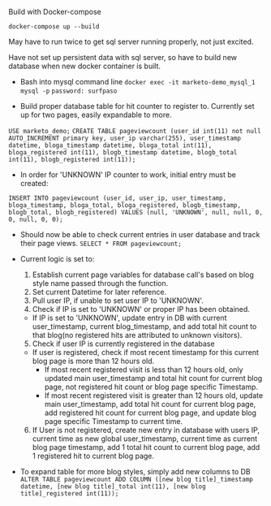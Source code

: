 Build with Docker-compose

`docker-compose up --build`

May have to run twice to get sql server running properly, not just excited.

Have not set up persistent data with sql server, so have to build new database when new docker container is built.

- Bash into mysql command line
`docker exec -it marketo-demo_mysql_1`
`mysql -p`
`password: surfpaso`

- Build proper database table for hit counter to register to. Currently set up for two pages, easily expandable to more.

`USE marketo_demo;`
`CREATE TABLE pageviewcount (user_id int(11) not null AUTO_INCREMENT primary key, user_ip varchar(255), user_timestamp datetime, bloga_timestamp datetime, bloga_total int(11), bloga_registered int(11), blogb_timestamp datetime, blogb_total int(11), blogb_registered int(11));`

- In order for 'UNKNOWN' IP counter to work, initial entry must be created:

`INSERT INTO pageviewcount (user_id, user_ip, user_timestamp, bloga_timestamp, bloga_total, bloga_registered, blogb_timestamp, blogb_total, blogb_registered) VALUES (null, 'UNKNOWN', null, null, 0, 0, null, 0, 0);`

- Should now be able to check current entries in user database and track their page views.
`SELECT * FROM pageviewcount;`

- Current logic is set to:
  1. Establish current page variables for database call's based on blog style name passed through the function.
  2. Set current Datetime for later reference.
  3. Pull user IP, if unable to set user IP to 'UNKNOWN'.
  4. Check if IP is set to 'UNKNOWN' or proper IP has been obtained.
    - If IP is set to 'UNKNOWN', update entry in DB with current user_timestamp, current blog_timestamp, and add total hit count to that blog(no registered hits are attributed to unknown visitors).
  5. Check if user IP is currently registered in the database
    - If user is registered, check if most recent timestamp for this current blog page is more than 12 hours old.
      - If most recent registered visit is less than 12 hours old, only updated main user_timestamp and total hit count for current blog page, not registered hit count or blog page specific Timestamp.
      - If most recent registered visit is greater than 12 hours old, update main user_timestamp, add total hit count for current blog page, add registered hit count for current blog page, and update blog page specific Timestamp to current time.
  6. If User is not registered, create new entry in database with users IP, current time as new global user_timestamp, current time as current blog page timestamp, add 1 total hit count to current blog page, add 1 registered hit to current blog page.

- To expand table for more blog styles, simply add new columns to DB
`ALTER TABLE pageviewcount ADD COLUMN ([new blog title]_timestamp datetime, [new blog title]_total int(11), [new blog title]_registered int(11));`
